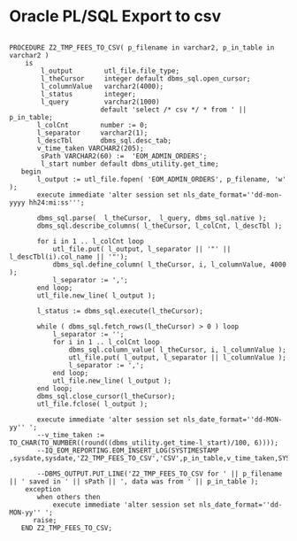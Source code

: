 # Oracle PL/SQL Export to csv

<pre><code>
PROCEDURE Z2_TMP_FEES_TO_CSV( p_filename in varchar2, p_in_table in varchar2 )
    is
        l_output        utl_file.file_type;
        l_theCursor     integer default dbms_sql.open_cursor;
        l_columnValue   varchar2(4000);
        l_status        integer;
        l_query         varchar2(1000)
                       default 'select /* csv */ * from ' || p_in_table;
       l_colCnt        number := 0;
       l_separator     varchar2(1);
       l_descTbl       dbms_sql.desc_tab;
       v_time_taken VARCHAR2(205);
        sPath VARCHAR2(60) :=  'EOM_ADMIN_ORDERS';
        l_start number default dbms_utility.get_time;
   begin
       l_output := utl_file.fopen( 'EOM_ADMIN_ORDERS', p_filename, 'w' );
       execute immediate 'alter session set nls_date_format=''dd-mon-yyyy hh24:mi:ss''';

       dbms_sql.parse(  l_theCursor,  l_query, dbms_sql.native );
       dbms_sql.describe_columns( l_theCursor, l_colCnt, l_descTbl );

       for i in 1 .. l_colCnt loop
           utl_file.put( l_output, l_separator || '"' || l_descTbl(i).col_name || '"');
           dbms_sql.define_column( l_theCursor, i, l_columnValue, 4000 );
           l_separator := ',';
       end loop;
       utl_file.new_line( l_output );

       l_status := dbms_sql.execute(l_theCursor);

       while ( dbms_sql.fetch_rows(l_theCursor) > 0 ) loop
           l_separator := '';
           for i in 1 .. l_colCnt loop
               dbms_sql.column_value( l_theCursor, i, l_columnValue );
               utl_file.put( l_output, l_separator || l_columnValue );
               l_separator := ',';
           end loop;
           utl_file.new_line( l_output );
       end loop;
       dbms_sql.close_cursor(l_theCursor);
       utl_file.fclose( l_output );

       execute immediate 'alter session set nls_date_format=''dd-MON-yy'' ';
       --v_time_taken := TO_CHAR(TO_NUMBER((round((dbms_utility.get_time-l_start)/100, 6))));
       --IQ_EOM_REPORTING.EOM_INSERT_LOG(SYSTIMESTAMP ,sysdate,sysdate,'Z2_TMP_FEES_TO_CSV','CSV',p_in_table,v_time_taken,SYSTIMESTAMP,sCustomerCode);
     
       --DBMS_OUTPUT.PUT_LINE('Z2_TMP_FEES_TO_CSV for ' || p_filename || ' saved in ' || sPath || ', data was from ' || p_in_table );
    exception
       when others then
           execute immediate 'alter session set nls_date_format=''dd-MON-yy'' ';
      raise;
   END Z2_TMP_FEES_TO_CSV;
</code></pre>

